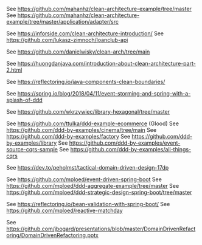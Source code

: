 See https://github.com/mahanhz/clean-architecture-example/tree/master
See https://github.com/mahanhz/clean-architecture-example/tree/master/application/adapter/src

See https://inforside.com/clean-architecture-introduction/
See https://github.com/lukasz-zimnoch/loanclub-api

See https://github.com/danielwisky/clean-arch/tree/main

See https://huongdanjava.com/introduction-about-clean-architecture-part-2.html

See https://reflectoring.io/java-components-clean-boundaries/

See https://spring.io/blog/2018/04/11/event-storming-and-spring-with-a-splash-of-ddd

See https://github.com/wkrzywiec/library-hexagonal/tree/master

See https://github.com/ttulka/ddd-example-ecommerce (GIood)
See https://github.com/ddd-by-examples/cinema/tree/main
See https://github.com/ddd-by-examples/factory
See https://github.com/ddd-by-examples/library
See https://github.com/ddd-by-examples/event-source-cqrs-sample
See https://github.com/ddd-by-examples/all-things-cqrs

See https://dev.to/peholmst/tactical-domain-driven-design-17dp

See https://github.com/mploed/event-driven-spring-boot
See https://github.com/mploed/ddd-aggregate-example/tree/master
See https://github.com/mploed/ddd-strategic-design-spring-boot/tree/master

See https://reflectoring.io/bean-validation-with-spring-boot/
See https://github.com/mploed/reactive-matchday

See https://github.com/jbogard/presentations/blob/master/DomainDrivenRefactoring/DomainDrivenRefactoring.pptx
